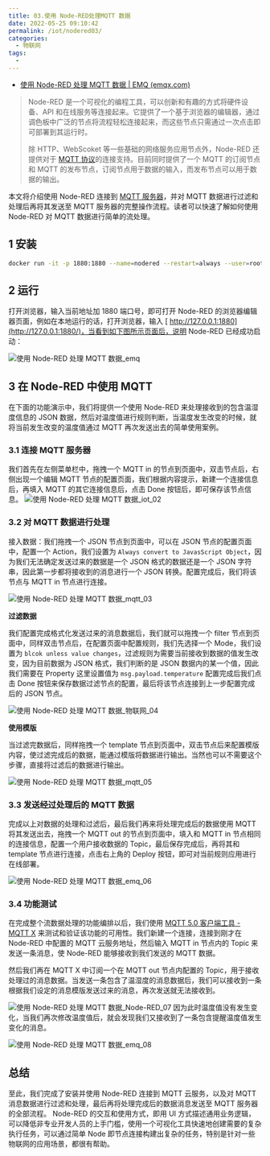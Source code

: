 ```yaml
---
title: 03.使用 Node-RED处理MQTT 数据
date: 2022-05-25 09:10:42
permalink: /iot/nodered03/
categories: 
  - 物联网
tags: 
  - 
---
```


- [使用 Node-RED 处理 MQTT 数据 | EMQ (emqx.com)](https://www.emqx.com/zh/blog/using-node-red-to-process-mqtt-data)

> Node-RED 是一个可视化的编程工具，可以创新和有趣的方式将硬件设备、API 和在线服务等连接起来。它提供了一个基于浏览器的编辑器，通过调色板中广泛的节点将流程轻松连接起来，而这些节点只需通过一次点击即可部署到其运行时。
>
> 除 HTTP、WebScoket 等一些基础的网络服务应用节点外，Node-RED 还提供对于 [ MQTT 协议](https://www.emqx.com/zh/mqtt)的连接支持。目前同时提供了一个 MQTT 的订阅节点和 MQTT 的发布节点，订阅节点用于数据的输入，而发布节点可以用于数据的输出。

本文将介绍使用 Node-RED 连接到 [ MQTT 服务器](https://www.emqx.com/zh/mqtt/public-mqtt5-broker)，并对 MQTT 数据进行过滤和处理后再将其发送至 MQTT 服务器的完整操作流程。读者可以快速了解如何使用 Node-RED 对 MQTT 数据进行简单的流处理。

## 1 安装

```bash
docker run -it -p 1880:1880 --name=nodered --restart=always --user=root --net=host -v /data/nodered:/data -e TZ=Asia/Shanghai nodered/node-red
```

## 2 运行

打开浏览器，输入当前地址加 1880 端口号，即可打开 Node-RED 的浏览器编辑器页面，例如在本地运行的话，打开浏览器，输入 [ http://127.0.0.1:1880](http://127.0.0.1:1880/)，当看到如下图所示页面后，说明 Node-RED 已经成功启动：

![使用 Node-RED 处理 MQTT 数据_emq](https://s4.51cto.com/images/202205/23bef0262381efdbb2d43555c4b3b63b579c20.png?x-oss-process=image/watermark,size_14,text_QDUxQ1RP5Y2a5a6i,color_FFFFFF,t_100,g_se,x_10,y_10,shadow_20,type_ZmFuZ3poZW5naGVpdGk=,x-oss-process=image/resize,m_fixed,w_1184)

## 3 在 Node-RED 中使用 MQTT

在下面的功能演示中，我们将提供一个使用 Node-RED 来处理接收到的包含温湿度信息的 JSON 数据，然后对温度值进行规则判断，当温度发生改变的时候，就将当前发生改变的温度值通过 MQTT 再次发送出去的简单使用案例。

### 3.1 连接 MQTT 服务器

我们首先在左侧菜单栏中，拖拽一个 MQTT in 的节点到页面中，双击节点后，右侧出现一个编辑 MQTT 节点的配置页面，我们根据内容提示，新建一个连接信息后，再填入 MQTT 的其它连接信息后，点击 Done 按钮后，即可保存该节点信息。
![使用 Node-RED 处理 MQTT 数据_iot_02](https://s9.51cto.com/images/202205/2577ba8295e92a675918632fff7497d7097fb4.png?x-oss-process=image/watermark,size_14,text_QDUxQ1RP5Y2a5a6i,color_FFFFFF,t_100,g_se,x_10,y_10,shadow_20,type_ZmFuZ3poZW5naGVpdGk=,x-oss-process=image/resize,m_fixed,w_1184)

### 3.2 对 MQTT 数据进行处理

接入数据：我们拖拽一个 JSON 节点到页面中，可以在 JSON 节点的配置页面中，配置一个 Action，我们设置为 `Always convert to JavasScript Object`，因为我们无法确定发送过来的数据是一个 JSON 格式的数据还是一个 JSON 字符串，因此第一步都将接收到的消息进行一个 JSON 转换。配置完成后，我们将该节点与 MQTT in 节点进行连接。

![使用 Node-RED 处理 MQTT 数据_mqtt_03](https://s8.51cto.com/images/202205/997482838767e0dc7127553bbf756edb7afb57.png?x-oss-process=image/watermark,size_14,text_QDUxQ1RP5Y2a5a6i,color_FFFFFF,t_100,g_se,x_10,y_10,shadow_20,type_ZmFuZ3poZW5naGVpdGk=,x-oss-process=image/resize,m_fixed,w_1184)

**过滤数据**

我们配置完成格式化发送过来的消息数据后，我们就可以拖拽一个 filter 节点到页面中，同样双击节点后，在配置页面中配置规则，我们先选择一个 Mode，我们设置为 `blcok unless value changes`，过滤规则为需要当前接收到数据的值发生改变，因为目前数据为 JSON 格式，我们判断的是 JSON 数据内的某一个值，因此我们需要在 Property 这里设置值为 `msg.payload.temperature` 配置完成后我们点击 Done 按钮来保存数据过滤节点的配置，最后将该节点连接到上一步配置完成后的 JSON 节点。

![使用 Node-RED 处理 MQTT 数据_物联网_04](https://s6.51cto.com/images/202205/16a081e56ff5beee5316020513ab0015114fff.png?x-oss-process=image/watermark,size_14,text_QDUxQ1RP5Y2a5a6i,color_FFFFFF,t_100,g_se,x_10,y_10,shadow_20,type_ZmFuZ3poZW5naGVpdGk=,x-oss-process=image/resize,m_fixed,w_1184)

**使用模版**

当过滤完数据后，同样拖拽一个 template 节点到页面中，双击节点后来配置模版内容，使过滤完成后的数据，能通过模版将数据进行输出。当然也可以不需要这个步骤，直接将过滤后的数据进行输出。

![使用 Node-RED 处理 MQTT 数据_mqtt_05](https://s9.51cto.com/images/202205/b3c6ba3345352f7497b0483c18e97cee05148a.png?x-oss-process=image/watermark,size_14,text_QDUxQ1RP5Y2a5a6i,color_FFFFFF,t_100,g_se,x_10,y_10,shadow_20,type_ZmFuZ3poZW5naGVpdGk=,x-oss-process=image/resize,m_fixed,w_1184)

### 3.3 发送经过处理后的 MQTT 数据

完成以上对数据的处理和过滤后，最后我们再来将处理完成后的数据使用 MQTT 将其发送出去，拖拽一个 MQTT out 的节点到页面中，填入和 MQTT in 节点相同的连接信息，配置一个用户接收数据的 Topic，最后保存完成后，再将其和 template 节点进行连接，点击右上角的 Deploy 按钮，即可对当前规则应用进行在线部署。

![使用 Node-RED 处理 MQTT 数据_emq_06](https://s5.51cto.com/images/202205/562ae001334b841ab8f1200a8fa00447d2193e.png?x-oss-process=image/watermark,size_14,text_QDUxQ1RP5Y2a5a6i,color_FFFFFF,t_100,g_se,x_10,y_10,shadow_20,type_ZmFuZ3poZW5naGVpdGk=,x-oss-process=image/resize,m_fixed,w_1184)

### 3.4 功能测试

在完成整个流数据处理的功能编排以后，我们使用 [ MQTT 5.0 客户端工具 - MQTT X](https://mqttx.app/zh) 来测试和验证该功能的可用性。我们新建一个连接，连接到刚才在 Node-RED 中配置的 MQTT 云服务地址，然后输入 MQTT in 节点内的 Topic 来发送一条消息，使 Node-RED 能够接收到我们发送的 MQTT 数据。

然后我们再在 MQTT X 中订阅一个在 MQTT out 节点内配置的 Topic，用于接收处理过的消息数据。当发送一条包含了温湿度的消息数据后，我们可以接收到一条根据我们设定的消息模版发送过来的消息，再次发送就无法接收到。

![使用 Node-RED 处理 MQTT 数据_Node-RED_07](https://s7.51cto.com/images/202205/18e165e49bc3adc1b8e3650bf44407c9806648.png?x-oss-process=image/watermark,size_14,text_QDUxQ1RP5Y2a5a6i,color_FFFFFF,t_100,g_se,x_10,y_10,shadow_20,type_ZmFuZ3poZW5naGVpdGk=,x-oss-process=image/resize,m_fixed,w_1184)
因为此时温度值没有发生变化，当我们再次修改温度值后，就会发现我们又接收到了一条包含提醒温度值发生变化的消息。

![使用 Node-RED 处理 MQTT 数据_emq_08](https://s4.51cto.com/images/202205/f4d44ab44587f5c32cd34349dacfdb62200436.png?x-oss-process=image/watermark,size_14,text_QDUxQ1RP5Y2a5a6i,color_FFFFFF,t_100,g_se,x_10,y_10,shadow_20,type_ZmFuZ3poZW5naGVpdGk=,x-oss-process=image/resize,m_fixed,w_1184)

## 总结

至此，我们完成了安装并使用 Node-RED 连接到 MQTT 云服务，以及对 MQTT 消息数据进行过滤和处理，最后再将处理完成后的数据消息发送至 MQTT 服务器的全部流程。
Node-RED 的交互和使用方式，即用 UI 方式描述通用业务逻辑，可以降低非专业开发人员的上手门槛，使用一个可视化工具快速地创建需要的复杂执行任务，可以通过简单 Node 即节点连接构建出复杂的任务，特别是针对一些物联网的应用场景，都很有帮助。